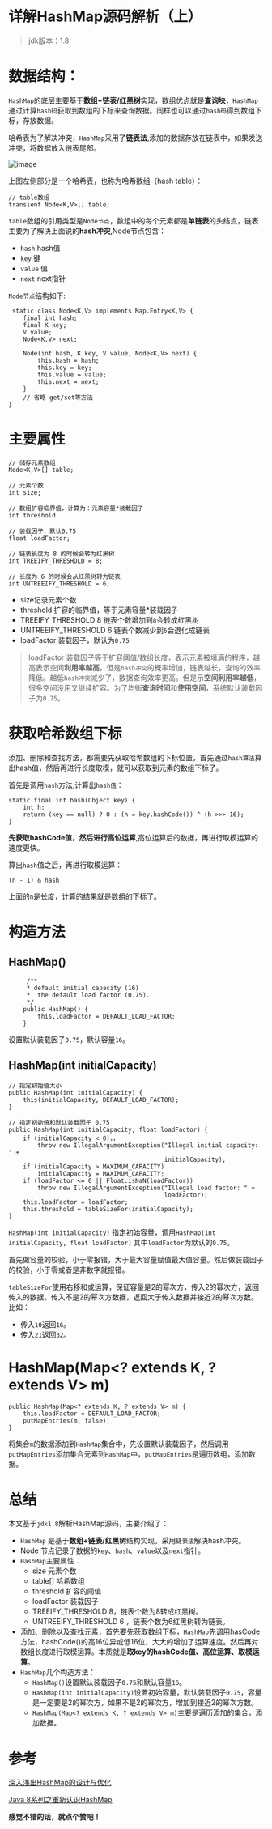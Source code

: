 # 详解HashMap源码解析（上）

> jdk版本：1.8

# 数据结构：

`HashMap`的底层主要基于**数组+链表/红黑树**实现，数组优点就是**查询块**，`HashMap`通过计算`hash码`获取到数组的下标来查询数据。同样也可以通过`hash码`得到数组下标，存放数据。

哈希表为了解决冲突，`HashMap`采用了**链表法**,添加的数据存放在链表中，如果发送冲突，将数据放入链表尾部。


![image](https://user-images.githubusercontent.com/11553237/177123029-0740bd95-7b9d-42c0-a87a-f9c397392441.png)


上图左侧部分是一个哈希表，也称为哈希数组（hash table）：
```
// table数组
transient Node<K,V>[] table;
```
`table`数组的引用类型是`Node节点`，数组中的每个元素都是**单链表**的头结点，链表主要为了解决上面说的**hash冲突**,Node节点包含：
* `hash`  hash值
* `key`   键
* `value` 值
* `next` next指针

`Node节点`结构如下:
```
 static class Node<K,V> implements Map.Entry<K,V> {
    final int hash;
    final K key;
    V value;
    Node<K,V> next;

    Node(int hash, K key, V value, Node<K,V> next) {
        this.hash = hash;
        this.key = key;
        this.value = value;
        this.next = next;
    }
    // 省略 get/set等方法
}
```

# 主要属性

```
// 储存元素数组
Node<K,V>[] table;

// 元素个数
int size;

// 数组扩容临界值，计算为：元素容量*装载因子
int threshold

// 装载因子，默认0.75
float loadFactor;

// 链表长度为 8 的时候会转为红黑树
int TREEIFY_THRESHOLD = 8;

// 长度为 6 的时候会从红黑树转为链表
int UNTREEIFY_THRESHOLD = 6;

```

* size记录元素个数
* threshold 扩容的临界值，等于元素容量*装载因子
* TREEIFY_THRESHOLD 8 链表个数增加到`8`会转成红黑树
* UNTREEIFY_THRESHOLD 6 链表个数减少到`6`会退化成链表
* loadFactor 装载因子，默认为`0.75`

>loadFactor 装载因子等于扩容阈值/数组长度，表示元素被填满的程序，越高表示空间**利用率越高**，但是`hash冲突`的概率增加，链表越长，查询的效率降低。越低`hash冲突`减少了，数据查询效率更高。但是示**空间利用率越低**，很多空间没用又继续扩容。为了均衡**查询时间**和**使用空间**，系统默认装载因子为`0.75`。

# 获取哈希数组下标

添加、删除和查找方法，都需要先获取哈希数组的下标位置，首先通过`hash算法`算出hash值，然后再进行长度取模，就可以获取到元素的数组下标了。

首先是调用`hash`方法,计算出`hash值`：
```
static final int hash(Object key) {
    int h;
    return (key == null) ? 0 : (h = key.hashCode()) ^ (h >>> 16);
}
```
**先获取hashCode值，然后进行高位运算**,高位运算后的数据，再进行取模运算的速度更快。

算出`hash`值之后，再进行取模运算：
```
(n - 1) & hash
```

上面的`n`是长度，计算的结果就是数组的下标了。


# 构造方法

## HashMap()

```
     /**
     * default initial capacity (16)
     *  the default load factor (0.75). 
     */
    public HashMap() {
        this.loadFactor = DEFAULT_LOAD_FACTOR;
    }
```
设置默认装载因子`0.75`，默认容量`16`。

## HashMap(int initialCapacity)

```
// 指定初始值大小
public HashMap(int initialCapacity) {
    this(initialCapacity, DEFAULT_LOAD_FACTOR);
}

// 指定初始值和默认装载因子 0.75
public HashMap(int initialCapacity, float loadFactor) {
    if (initialCapacity < 0)，，
        throw new IllegalArgumentException("Illegal initial capacity: " +
                                           initialCapacity);
    if (initialCapacity > MAXIMUM_CAPACITY)
        initialCapacity = MAXIMUM_CAPACITY;
    if (loadFactor <= 0 || Float.isNaN(loadFactor))
        throw new IllegalArgumentException("Illegal load factor: " +
                                           loadFactor);
    this.loadFactor = loadFactor;
    this.threshold = tableSizeFor(initialCapacity);
}
```

`HashMap(int initialCapacity)` 指定初始容量，调用`HashMap(int initialCapacity, float loadFactor)` 其中`loadFactor`为默认的`0.75`。

首先做容量的校验，小于零报错，大于最大容量赋值最大值容量。然后做装载因子的校验，小于零或者是非数字就报错。

`tableSizeFor`使用右移和或运算，保证容量是2的幂次方，传入2的幂次方，返回传入的数据。传入不是2的幂次方数据，返回大于传入数据并接近2的幂次方数。比如：
 * 传入`10`返回`16`。
 * 传入`21`返回`32`。
 
 # HashMap(Map<? extends K, ? extends V> m)

```
public HashMap(Map<? extends K, ? extends V> m) {
    this.loadFactor = DEFAULT_LOAD_FACTOR;
    putMapEntries(m, false);
}
```
将集合`m`的数据添加到`HashMap`集合中，先设置默认装载因子，然后调用`putMapEntries`添加集合元素到`HashMap`中，`putMapEntries`是遍历数组，添加数据。

# 总结

本文基于`jdk1.8`解析HashMap源码，主要介绍了：
* `HashMap` 是基于**数组+链表/红黑树**结构实现。采用`链表法`解决hash冲突。
* Node 节点记录了数据的`key`、`hash`、`value`以及`next`指针。
* `HashMap`主要属性：
    * size 元素个数
    * table[] 哈希数组
    * threshold 扩容的阈值
    * loadFactor 装载因子
    * TREEIFY_THRESHOLD 8，链表个数为8转成红黑树。
    * UNTREEIFY_THRESHOLD 6 ，链表个数为6红黑树转为链表。
* 添加、删除以及查找元素，首先要先获取数组下标，`HashMap`先调用hasCode方法，hashCode()的高16位异或低16位，大大的增加了运算速度。然后再对数组长度进行取模运算。本质就是**取key的hashCode值、高位运算、取模运算**。
* `HashMap`几个构造方法：
   * `HashMap()`设置默认装载因子`0.75`和默认容量`16`。
   * `HashMap(int initialCapacity)`设置初始容量，默认装载因子`0.75`，容量是一定要是2的幂次方，如果不是2的幂次方，增加到接近2的幂次方数。
   * `HashMap(Map<? extends K, ? extends V> m)`主要是遍历添加的集合，添加数据。

# 参考

[深入浅出HashMap的设计与优化](https://time.geekbang.org/column/article/99052)

[Java 8系列之重新认识HashMap](https://tech.meituan.com/2016/06/24/java-hashmap.html)

**感觉不错的话，就点个赞吧！**
